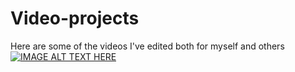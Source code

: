 # Video-projects
Here are some of the videos I've edited both for myself and others
[![IMAGE ALT TEXT HERE](https://img.youtube.com/vi/Ul6eRyldl0c/0.jpg)](https://www.youtube.com/watch?v=Ul6eRyldl0c)
